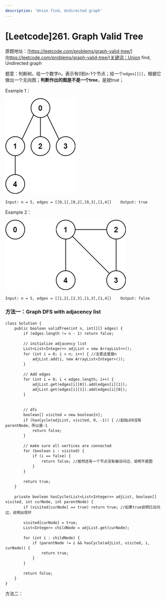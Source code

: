 ```yaml
---
description: 'Union find, Undirected graph'
---
```


# \[Leetcode\]261. Graph Valid Tree

原题地址：[https://leetcode.com/problems/graph-valid-tree/](https://leetcode.com/problems/graph-valid-tree/)关键词：Union find, Undirected graph

题意：判断树。给一个数字n，表示有0到n-1个节点；给一个`edges[][]`，根据它做出一个无向图；**判断作出的图是不是一个tree**，是就true；

Example 1：

![](.gitbook/assets/tree1-graph.jpg)

`Input: n = 5, edges = [[0,1],[0,2],[0,3],[1,4]]   
Output: true`

Example 2：

![](.gitbook/assets/tree2-graph-copy.jpg)

`Input: n = 5, edges = [[1,2],[2,3],[1,3],[1,4]]   
Output: false`

### 方法一：Graph DFS with adjacency list



```text
class Solution {
    public boolean validTree(int n, int[][] edges) {
        if (edges.length != n - 1) return false;
        
        // initialize adjacency list
        List<List<Integer>> adjList = new ArrayList<>();
        for (int i = 0; i < n; i++) { //注意这里是n
            adjList.add(i, new ArrayList<Integer>());
        }

        // Add edges
        for (int i = 0; i < edges.length; i++) {
            adjList.get(edges[i][0]).add(edges[i][1]);
            adjList.get(edges[i][1]).add(edges[i][0]);
        }
        
        
        // dfs
        boolean[] visited = new boolean[n];
        if (hasCycle(adjList, visited, 0, -1)) { //起始点0没有parentNode，所以是-1
            return false;
        }
        
        // make sure all vertices are connected
        for (boolean i : visited) {
            if (i == false) {
                return false; //居然还有一个节点没有被访问过，说明不是图
            }
        }
        
        return true;
    }
    
    private boolean hasCycle(List<List<Integer>> adjList, boolean[] visited, int curNode, int parentNode) {
        if (visited[curNode] == true) return true; //如果true说明已访问过，说明出现环
        
        visited[curNode] = true;
        List<Integer> childNode = adjList.get(curNode);
        
        for (int i : childNode) {
            if (parentNode != i && hasCycle(adjList, visited, i, curNode)) {
                return true;
            }
        }
        
        return false;
    }
}
```

方法二：

